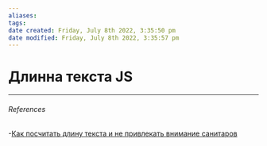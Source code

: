 ```yaml
---
aliases: 
tags: 
date created: Friday, July 8th 2022, 3:35:50 pm
date modified: Friday, July 8th 2022, 3:35:57 pm
---
```


# Длинна текста JS

---

###### References

-[Как посчитать длину текста и не привлекать внимание санитаров](https://habr.com/ru/company/avito/blog/675586/)

